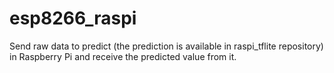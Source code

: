 # esp8266_raspi
Send raw data to predict (the prediction is available in raspi_tflite repository) in Raspberry Pi and receive the predicted value from it.
